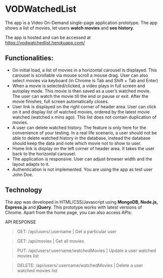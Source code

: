 # VODWatchedList

The app is a Video On-Demand single-page application prototype. The app shows a list of movies, let users **watch movies** and **see history**.

The app is hosted and can be accessed at https://vodwatchedlist.herokuapp.com/

## Functionalities:

- On initial load, a list of movies in a horizontal carousel is displayed. This carousel is scrollable via mouse scroll a mouse drag. User can also select movies via keyboard (in Chrome is Tab and Shift + Tab and Enter)
- When a movie is selected/clicked, a video plays in full screen and autoplay mode. This movie is then saved as a user’s watched movie. The user can watch the movie till the end or pause or exit. After the movie finishes, full screen automatically closes.
- User link is displayed on the right corner of header area. User can click on it and display list of watched movies, ordered by the latest movie watched (watched x mins ago). This list does not contain duplication of movies.
- A user can delete watched history. The feature is only here for the convenience of your testing. In a real life scenario, a user should not be able to delete watched history in the database, instead the database should keep the data and note which movie not to show to user.
- Home link is display on the left corner of header area. It takes the user back to the horizontal carousel.
- The application is responsive. User can adjust browser width and the layout adapts to it.
- Authentication is not implemented. You are using the app as test user John Doe.

## Technology
The app was developed in HTML/CSS/Javascript using **MongoDB, Node.js, Express.js** and **jQuery**. This prototype works with latest versions of Chrome. Apart from the home page, you can also access APIs:

API	RESPONSE

>GET: /api/users/:username | Get a particular user

>GET: /api/movies | Get all movies

>PUT: /api/users/:username/watchedMovies | Update a user watched movies list

>DELETE: /api/users/:username/watchedMovies | Delete a user watched movies list


